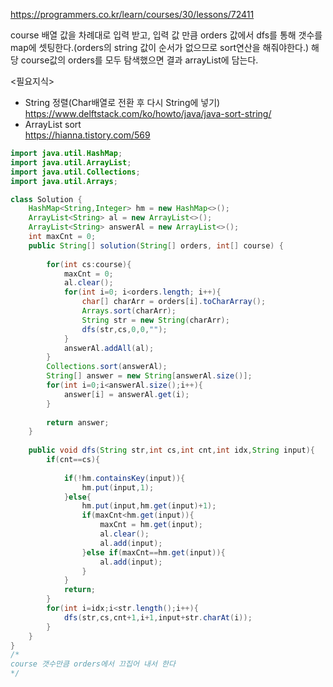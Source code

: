 https://programmers.co.kr/learn/courses/30/lessons/72411
  
  
  course 배열 값을 차례대로 입력 받고,
  입력 값 만큼 orders 값에서 dfs를 통해 갯수를 map에 셋팅한다.(orders의 string 값이 순서가 없으므로 sort연산을 해줘야한다.)
  해당 course값의 orders를 모두 탐색했으면 결과 arrayList에 담는다.
  
  <필요지식>
  - String 정렬(Char배열로 전환 후 다시 String에 넣기)  
        https://www.delftstack.com/ko/howto/java/java-sort-string/
  - ArrayList sort  
        https://hianna.tistory.com/569
  
        
```java
import java.util.HashMap;
import java.util.ArrayList;
import java.util.Collections;
import java.util.Arrays;

class Solution {
    HashMap<String,Integer> hm = new HashMap<>();
    ArrayList<String> al = new ArrayList<>();
    ArrayList<String> answerAl = new ArrayList<>();
    int maxCnt = 0;
    public String[] solution(String[] orders, int[] course) {
        
        for(int cs:course){
            maxCnt = 0;
            al.clear();
            for(int i=0; i<orders.length; i++){
                char[] charArr = orders[i].toCharArray();
                Arrays.sort(charArr);
                String str = new String(charArr);
                dfs(str,cs,0,0,"");
            }
            answerAl.addAll(al);
        }
        Collections.sort(answerAl);
        String[] answer = new String[answerAl.size()];
        for(int i=0;i<answerAl.size();i++){
            answer[i] = answerAl.get(i);
        }
        
        return answer;
    }
    
    public void dfs(String str,int cs,int cnt,int idx,String input){
        if(cnt==cs){
            
            if(!hm.containsKey(input)){
                hm.put(input,1);
            }else{
                hm.put(input,hm.get(input)+1);
                if(maxCnt<hm.get(input)){
                    maxCnt = hm.get(input);
                    al.clear();
                    al.add(input);
                }else if(maxCnt==hm.get(input)){
                    al.add(input);
                }
            }
            return;
        }
        for(int i=idx;i<str.length();i++){
            dfs(str,cs,cnt+1,i+1,input+str.charAt(i));
        }
    }
}
/*
course 갯수만큼 orders에서 끄집어 내서 한다
*/

```
